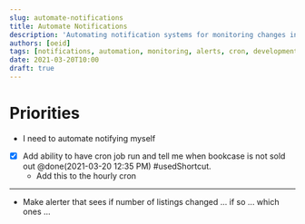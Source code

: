 ```yaml
---
slug: automate-notifications
title: Automate Notifications
description: 'Automating notification systems for monitoring changes in listings and other automated alerts.'
authors: [oeid]
tags: [notifications, automation, monitoring, alerts, cron, development]
date: 2021-03-20T10:00
draft: true
---
```


# Priorities
  - I need to automate notifying myself
  
- [x] Add ability to have cron job run and tell me when bookcase is not sold out @done(2021-03-20 12:35 PM) #usedShortcut. 
	- Add this to the hourly cron

----------

- Make alerter that sees if number of listings changed ... if so ... which ones ...
